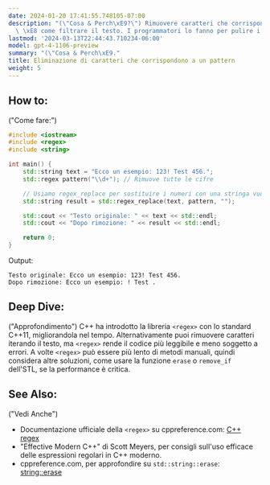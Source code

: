 ```yaml
---
date: 2024-01-20 17:41:55.748105-07:00
description: "(\"Cosa & Perch\xE9?\") Rimuovere caratteri che corrispondono a un modello\
  \ \xE8 come filtrare il testo. I programmatori lo fanno per pulire i dati, estrarre\u2026"
lastmod: '2024-03-13T22:44:43.710234-06:00'
model: gpt-4-1106-preview
summary: "(\"Cosa & Perch\xE9."
title: Eliminazione di caratteri che corrispondono a un pattern
weight: 5
---
```


## How to:
("Come fare:")
```C++
#include <iostream>
#include <regex>
#include <string>

int main() {
    std::string text = "Ecco un esempio: 123! Test 456.";
    std::regex pattern("\\d+"); // Rimuove tutte le cifre

    // Usiamo regex_replace per sostituire i numeri con una stringa vuota
    std::string result = std::regex_replace(text, pattern, "");

    std::cout << "Testo originale: " << text << std::endl;
    std::cout << "Dopo rimozione: " << result << std::endl;

    return 0;
}
```
Output:
```
Testo originale: Ecco un esempio: 123! Test 456.
Dopo rimozione: Ecco un esempio: ! Test .
```

## Deep Dive:
("Approfondimento")
C++ ha introdotto la libreria `<regex>` con lo standard C++11, migliorandola nel tempo. Alternativamente puoi rimuovere caratteri iterando il testo, ma `<regex>` rende il codice più leggibile e meno soggetto a errori. A volte `<regex>` può essere più lento di metodi manuali, quindi considera altre soluzioni, come usare la funzione `erase` o `remove_if` dell'STL, se la performance è critica.

## See Also:
("Vedi Anche")
- Documentazione ufficiale della `<regex>` su cppreference.com: [C++ regex](https://en.cppreference.com/w/cpp/regex)
- "Effective Modern C++" di Scott Meyers, per consigli sull'uso efficace delle espressioni regolari in C++ moderno.
- cppreference.com, per approfondire su `std::string::erase`: [string::erase](https://en.cppreference.com/w/cpp/string/basic_string/erase)
